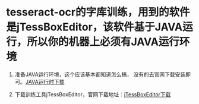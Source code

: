 # tesseract-ocr的字库训练，用到的软件是jTessBoxEditor，该软件基于JAVA运行，所以你的机器上必须有JAVA运行环境

1. 准备JAVA运行环境，这个应该基本都知道怎么搞， 没有的去官网下载安装即可。[JAVA运行时下载](https://www.oracle.com/java/technologies/javase/javase-jdk8-downloads.html)

2. 下载训练工具jTessBoxEditor，官网下载地址：[jTessBoxEditor下载](https://sourceforge.net/projects/vietocr/files/jTessBoxEditor/)
